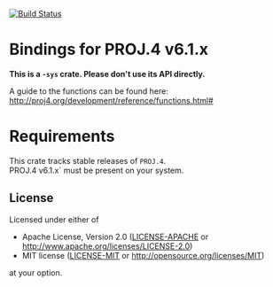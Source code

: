[![Build Status](https://travis-ci.org/georust/proj-sys.svg?branch=master)](https://travis-ci.org/georust/proj-sys)

# Bindings for PROJ.4 v6.1.x
**This is a `-sys` crate. Please don't use its API directly.**  

A guide to the functions can be found here: http://proj4.org/development/reference/functions.html#

# Requirements
This crate tracks stable releases of `PROJ.4`.  
PROJ.4 v6.1.x` must be present on your system.

## License

Licensed under either of

 * Apache License, Version 2.0 ([LICENSE-APACHE](LICENSE-APACHE) or http://www.apache.org/licenses/LICENSE-2.0)
 * MIT license ([LICENSE-MIT](LICENSE-MIT) or http://opensource.org/licenses/MIT)

at your option.

